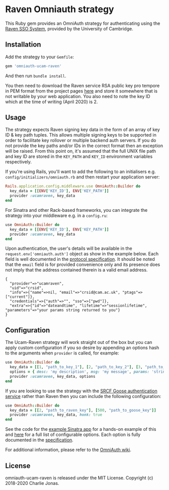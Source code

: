 # Raven Omniauth strategy

This Ruby gem provides an OmniAuth strategy for authenticating using the [Raven SSO System](https://raven.cam.ac.uk), provided by the University of Cambridge.

## Installation

Add the strategy to your `Gemfile`:

```ruby
gem 'omniauth-ucam-raven'
```

And then run `bundle install`.

You then need to download the Raven service RSA public key pro tempore in PEM format from the project pages [here](https://raven.cam.ac.uk/project/keys/) and store it somewhere that is not writable by your web application.
You also need to note the key ID which at the time of writing (April 2020) is 2.

## Usage

The strategy expects Raven signing key data in the form of an array of key ID & key path tuples.
This allows multiple signing keys to be supported in order to facilitate key rollover or multiple backend auth servers.
If you do not provide the key paths and/or IDs in the correct format then an exception will be raised.
From this point on, it's assumed that the full UNIX file path and key ID are stored in the `KEY_PATH` and `KEY_ID` environment variables respectively.

If you're using Rails, you'll want to add the following to an initialisers e.g. `config/initializers/omniauth.rb` and then restart your application server:

```ruby
Rails.application.config.middleware.use OmniAuth::Builder do
  key_data = [[ENV['KEY_ID'], ENV['KEY_PATH']]
  provider :ucamraven, key_data
end
```

For Sinatra and other Rack-based frameworks, you can integrate the strategy into your middleware e.g. in a `config.ru`:

```ruby
use OmniAuth::Builder do
  key_data = [[ENV['KEY_ID'], ENV['KEY_PATH']]
  provider :ucamraven, key_data
end
```

Upon authentication, the user's details will be available in the `request.env['omniauth.auth']` object as show in the example below. Each field is well documented in the [protocol specification](https://github.com/cambridgeuniversity/UcamWebauth-protocol/blob/6e70f1f0223bc30f6963bdb79e06214a482a512e/waa2wls-protocol.txt#L231).
It should be noted that the `email` field is for provided convenience only and its presence does not imply that the address contained therein is a valid email address.

```
{
  "provider"=>"ucamraven",
  "uid"=>"crsid",
  "info"=>{"name"=>nil, "email"=>"crsid@cam.ac.uk", "ptags"=>["current"]},
  "credentials"=>{"auth"=>"", "sso"=>["pwd"]},
  "extra"=>{"id"=>"dateandtime", "lifetime"=>"sessionlifetime", "parameters"=>"your params string returned to you"}
}
```

## Configuration

The Ucam-Raven strategy will work straight out of the box but you can apply custom configuration if you so desire by appending an options hash to the arguments when `provider` is called, for example:

```ruby
use OmniAuth::Builder do
  key_data = [[1, "path_to_key_1"], [2, "path_to_key_2"], [3, "path_to_key_3"]]
  options = { desc: 'my description', msg: 'my message', params: 'string to be returned after login', date: true }
  provider :ucamraven, key_data, options
end
```

If you are looking to use the strategy with the [SRCF Goose authentication service](https://auth.srcf.net) rather than Raven then you can include the following configuration:

```ruby
use OmniAuth::Builder do
  key_data = [[2, "path_to_raven_key"], [500, "path_to_goose_key"]]
  provider :ucamraven, key_data, honk: true
end
```

See the code for the [example Sinatra app](https://github.com/CHTJonas/omniauth-ucam-raven/blob/master/examples/sinatra) for a hands-on example of this and [here](https://github.com/CHTJonas/omniauth-ucam-raven/blob/master/lib/omniauth/strategies/ucam-raven.rb#L14) for a full list of configurable options.
Each option is fully documented in the [specification](https://github.com/cambridgeuniversity/UcamWebauth-protocol/blob/6e70f1f0223bc30f6963bdb79e06214a482a512e/waa2wls-protocol.txt#L106).

For additional information, please refer to the [OmniAuth wiki](https://github.com/intridea/omniauth/wiki).

## License

omniauth-ucam-raven is released under the MIT License.
Copyright (c) 2018-2020 Charlie Jonas.
